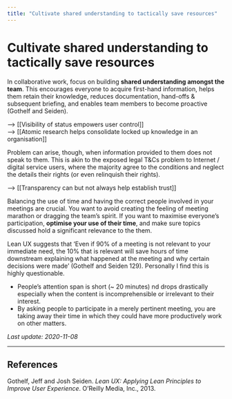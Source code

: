 ```yaml
---
title: "Cultivate shared understanding to tactically save resources"
---
```


# Cultivate shared understanding to tactically save resources

In collaborative work, focus on building **shared understanding amongst the team**. This encourages everyone to acquire first-hand information, helps them retain their knowledge, reduces documentation, hand-offs & subsequent briefing, and enables team members to become proactive (Gothelf and Seiden).

--> [[Visibility of status empowers user control]]  
--> [[Atomic research helps consolidate locked up knowledge in an organisation]]

Problem can arise, though, when information provided to them does not speak to them. This is akin to the exposed legal T&Cs problem to Internet / digital service users, where the majority agree to the conditions and neglect the details their rights (or even relinquish their rights).

--> [[Transparency can but not always help establish trust]]

Balancing the use of time and having the correct people involved in your meetings are crucial. You want to avoid creating the feeling of meeting marathon or dragging the team’s spirit. If you want to maximise everyone’s participation, **optimise your use of their time**, and make sure topics discussed hold a significant relevance to the them.

Lean UX suggests that ‘Even if 90% of a meeting is not relevant to your immediate need, the 10% that is relevant will save hours of time downstream explaining what happened at the meeting and why certain decisions were made’ (Gothelf and Seiden 129). Personally I find this is highly questionable.

- People’s attention span is short (~ 20 minutes) nd drops drastically especially when the content is incomprehensible or irrelevant to their interest.
- By asking people to participate in a merely pertinent meeting, you are taking away their time in which they could have more productively work on other matters.

*Last update: 2020-11-08*

* * *

## References

Gothelf, Jeff and Josh Seiden. _Lean UX: Applying Lean Principles to Improve User Experience_. O’Reilly Media, Inc., 2013.
